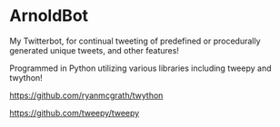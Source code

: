 # ArnoldBot
My Twitterbot, for continual tweeting of predefined or procedurally generated unique tweets, and other features!

Programmed in Python utilizing various libraries including tweepy and twython!

https://github.com/ryanmcgrath/twython

https://github.com/tweepy/tweepy
